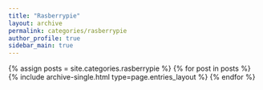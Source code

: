 ```yaml
---
title: "Rasberrypie"
layout: archive
permalink: categories/rasberrypie
author_profile: true
sidebar_main: true
---
```



{% assign posts = site.categories.rasberrypie %}
{% for post in posts %} {% include archive-single.html type=page.entries_layout %} {% endfor %}